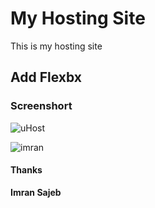 # My Hosting Site 

This is my hosting site 

## Add Flexbx 

### Screenshort

![uHost](https://user-images.githubusercontent.com/43618577/105376782-52ac2400-5c34-11eb-9712-0b3a47a586cf.png)

![imran](https://user-images.githubusercontent.com/43618577/105387604-e9321280-5c3f-11eb-836c-e514203fea67.jpg)


#### Thanks
**Imran Sajeb**